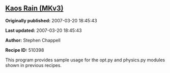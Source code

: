 ## [Kaos Rain (MKv3)](https://code.activestate.com/recipes/510398-kaos-rain-mkv3)

**Originally published:** 2007-03-20 18:45:43

**Last updated:** 2007-03-20 18:45:43

**Author:** Stephen Chappell

**Recipe ID:** 510398

This program provides sample usage for the opt.py
and physics.py modules shown in previous recipes.
